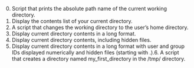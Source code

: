 0. Script that prints the absolute path name of the current working directory.
1. Display the contents list of your current directory.
2. A script that changes the working directory to the user’s home directory.
3. Display current directory contents in a long format.
4. Display current directory contents, including hidden files.
5. Display current directory contents in a long format with user and group IDs displayed numerically and hidden files (starting with .).6. A script that creates a directory named my_first_directory in the /tmp/ directory.
